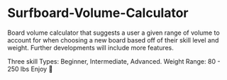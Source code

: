 # Surfboard-Volume-Calculator

Board volume calculator that suggests a user a given range of volume to account for when choosing a new board based off of their skill level and weight. Further developments will include more features.

Three skill Types: Beginner, Intermediate, Advanced. 
Weight Range: 80 - 250 lbs
Enjoy 🤙
